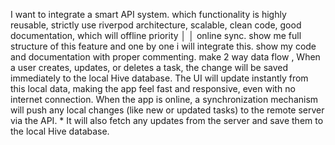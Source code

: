 I want to integrate a smart API system. which functionality is highly reusable, strictly use riverpod architecture, scalable, clean code, good documentation, which will offline priority │
│ online sync. show me full structure of this feature and one by one i will integrate this. show my code and documentation with proper commenting. make 2 way data flow , When a user creates, updates, or deletes a task, the change will be saved immediately to the local Hive database. The UI will update instantly from this
local data, making the app feel fast and responsive, even with no internet connection.
When the app is online, a synchronization mechanism will push any local changes (like new or updated tasks) to the remote server via the API. \* It will also fetch any updates from the server and save them to the local Hive database.

